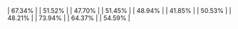| 67.34% |
| 51.52% |
| 47.70% |
| 51.45% |
| 48.94% |
| 41.85% |
| 50.53% |
| 48.21% |
| 73.94% |
| 64.37% |
| 54.59% |
